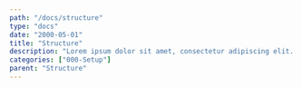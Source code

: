 ```yaml
---
path: "/docs/structure"
type: "docs"
date: "2000-05-01"
title: "Structure"
description: "Lorem ipsum dolor sit amet, consectetur adipiscing elit. Nunc tempus laoreet leo sit amet iaculis."
categories: ["000-Setup"]
parent: "Structure"
---
```


